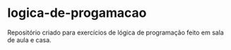 # logica-de-progamacao
Repositório criado para exercícios de lógica de programação feito em sala de aula e casa.
